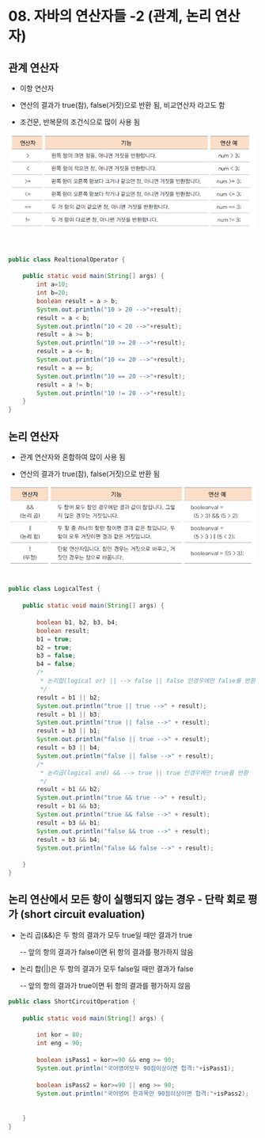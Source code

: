 # 08. 자바의 연산자들 -2 (관계, 논리 연산자)

## 관계 연산자

- 이항 연산자

- 연산의 결과가 true(참), false(거짓)으로 반환 됨, 비교연산자 라고도 함

- 조건문, 반복문의 조건식으로 많이 사용 됨

![relation](./image/relation.png)

```java


public class RealtionalOperator {

	public static void main(String[] args) {
		int a=10;
		int b=20;
		boolean result = a > b;
		System.out.println("10 > 20 -->"+result);
		result = a < b;
		System.out.println("10 < 20 -->"+result);
		result = a >= b;
		System.out.println("10 >= 20 -->"+result);
		result = a <= b;
		System.out.println("10 <= 20 -->"+result);
		result = a == b;
		System.out.println("10 == 20 -->"+result);
		result = a != b;
		System.out.println("10 != 20 -->"+result);
	}
}
```


## 논리 연산자

- 관계 연산자와 혼합하여 많이 사용 됨

- 연산의 결과가 true(참), false(거짓)으로 반환 됨

![logical](./image/logical.png)

```java

public class LogicalTest {

	public static void main(String[] args) {
		
		boolean b1, b2, b3, b4;
		boolean result;
		b1 = true;
		b2 = true;
		b3 = false;
		b4 = false;
		/*
		 * 논리합(logical or) || --> false || false 인경우에만 false를 반환
		 */
		result = b1 || b2;
		System.out.println("true || true -->" + result);
		result = b1 || b3;
		System.out.println("true || false -->" + result);
		result = b3 || b1;
		System.out.println("false || true -->" + result);
		result = b3 || b4;
		System.out.println("false || false -->" + result);
		/*
		 * 논리곱(logical and) && --> true || true 인경우에만 true를 반환
		 */
		result = b1 && b2;
		System.out.println("true && true -->" + result);
		result = b1 && b3;
		System.out.println("true && false -->" + result);
		result = b3 && b1;
		System.out.println("false && true -->" + result);
		result = b3 && b4;
		System.out.println("false && false -->" + result);

	}
}
```


## 논리 연산에서 모든 항이 실행되지 않는 경우 - 단락 회로 평가 (short circuit evaluation)

- 논리 곱(&&)은 두 항의 결과가 모두 true일 때만 결과가 true

  -- 앞의 항의 결과가 false이면 뒤 항의 결과를 평가하지 않음

- 논리 합(||)은 두 항의 결과가 모두 false일 때만 결과가 false
   
  -- 앞의 항의 결과가 true이면 뒤 항의 결과를 평가하지 않음 

```java
public class ShortCircuitOperation {

	public static void main(String[] args) {
		
		int kor = 80;
		int eng = 90;
		
		boolean isPass1 = kor>=90 && eng >= 90;
		System.out.println("국어영어모두 90점이상이면 합격:"+isPass1);
		
		boolean isPass2 = kor>=90 || eng >= 90;
		System.out.println("국어영어 한과목만 90점이상이면 합격:"+isPass2);
		
		
	}
}
```





